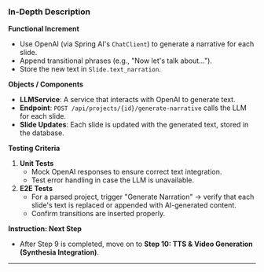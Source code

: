 ### In-Depth Description

**Functional Increment**  
- Use OpenAI (via Spring AI's `ChatClient`) to generate a narrative for each slide.  
- Append transitional phrases (e.g., "Now let's talk about…").  
- Store the new text in `Slide.text_narration`.

**Objects / Components**  
- **LLMService**: A service that interacts with OpenAI to generate text.  
- **Endpoint**: `POST /api/projects/{id}/generate-narrative` calls the LLM for each slide.  
- **Slide Updates**: Each slide is updated with the generated text, stored in the database.

**Testing Criteria**  
1. **Unit Tests**  
   - Mock OpenAI responses to ensure correct text integration.  
   - Test error handling in case the LLM is unavailable.  
2. **E2E Tests**  
   - For a parsed project, trigger "Generate Narration" → verify that each slide's text is replaced or appended with AI-generated content.  
   - Confirm transitions are inserted properly.

**Instruction: Next Step**  
- After Step 9 is completed, move on to **Step 10: TTS & Video Generation (Synthesia Integration)**.

---